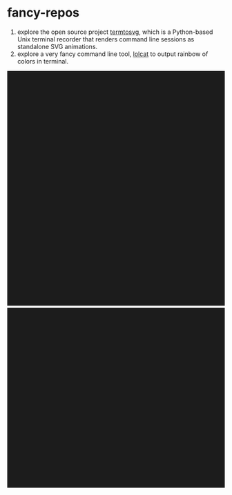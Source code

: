 # fancy-repos


1. explore the open source project [termtosvg](https://github.com/nbedos/termtosvg), which is a Python-based Unix terminal recorder that renders command line sessions as standalone SVG animations.  
1. explore a very fancy command line tool, [lolcat](https://github.com/busyloop/lolcat) to output rainbow of colors in terminal.  

![lolcat](./svg_lolcat.svg)
![cheat.sh](./svg_cheat.sh.svg)

